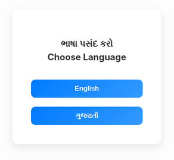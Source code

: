 <!DOCTYPE html>
<html lang="gu">
<head>
  <meta charset="UTF-8" />
  <meta name="viewport" content="width=device-width, initial-scale=1.0" />
  <title>ભાષા પસંદગી</title>
  <link href="https://fonts.googleapis.com/css2?family=Noto+Sans+Gujarati&display=swap" rel="stylesheet">
  <style>
    * {
      box-sizing: border-box;
    }

    body {
      margin: 0;
      font-family: 'Noto Sans Gujarati', 'Segoe UI', Tahoma, sans-serif;
      /* background: linear-gradient(to right, #d0e8f2, #fefefe); */
      background: url('https://thehealthcaretechnologyreport.com/wp-content/uploads/2020/01/healthcare-ai2-300x158.jpg') no-repeat center center fixed;
      display: flex;
      justify-content: center;
      align-items: center;
      min-height: 100vh;
      padding: 20px;
    }

    .container {
      background: #ffffff;
      padding: 40px 30px;
      border-radius: 16px;
      box-shadow: 0 8px 25px rgba(0, 0, 0, 0.1);
      width: 100%;
      max-width: 400px;
      text-align: center;
    }

    h2 {
      font-size: 24px;
      margin-bottom: 30px;
      color: #333;
      line-height: 1.5;
    }

    .btn {
      background: linear-gradient(135deg, #007bff, #3399ff);
      border: none;
      color: white;
      padding: 14px 0;
      margin: 12px 0;
      border-radius: 12px;
      font-size: 18px;
      cursor: pointer;
      width: 100%;
      max-width: 300px;
      transition: all 0.3s ease;
      font-weight: 600;
    }

    .btn:hover {
      background: linear-gradient(135deg, #0056b3, #007bff);
      transform: translateY(-2px);
      box-shadow: 0 6px 15px rgba(0, 0, 0, 0.1);
    }

    @media (max-width: 480px) {
      .container {
        padding: 30px 20px;
      }

      h2 {
        font-size: 20px;
      }

      .btn {
        font-size: 16px;
        padding: 12px 0;
      }
    }
  </style>
</head>
<body>

  <div class="container">
    <h2>ભાષા પસંદ કરો<br />Choose Language</h2>
    <button class="btn" onclick="window.location.href='main.html'">English</button>
    <button class="btn" onclick="window.location.href='gujrativersion/main.html'">ગુજરાતી</button>
  </div>

</body>
</html>
